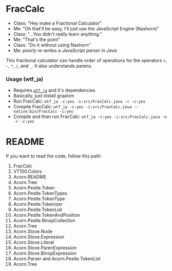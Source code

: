 # FracCalc

- Class: "Hey make a Fractional Calculator"
- Me: "Oh that'll be easy, I'll just use the JavaScript Engine (Nashorn)"
- Class: "...You didn't really learn anything."
- Me: "That's the point"
- Class: "Do it without using Nashorn"
- Me: *poorly re-writes a JavaScript parser in Java*

This fractional calculator can handle order of operations for the operators
`+`, `-`, `*`, `/`, and `_`. It also understands parens.

### Usage (wtf_ja)

- Requires [`wtf_ja`](https://github.com/Coalpha/dotfiles/blob/master/bin/wtf_ja) and it's dependencies
- Basically, just install graalvm
- Run FracCalc: `wtf_ja -c:yes -i:src/FracCalc.java -r -c:yes`
- Compile FracCalc: `wtf_ja -c:yes -i:src/FracCalc.java --native:bin/FracCalc -c:yes`
- Compile and then run FracCalc: `wtf_ja -c:yes -i:src/FracCalc.java -n -r -c:yes`

# README
If you want to read the code, follow this path:

1. FracCalc
1. VT100.Colors
1. Acorn.README
1. Acorn.Tree
1. Acorn.Pestle.Token
1. Acorn.Pestle.TokenTypes
1. Acorn.Pestle.TokenType
1. Acorn.Pestle.Tokenizer
1. Acorn.Pestle.TokenList
1. Acorn.Pestle.TokenAndPosition
1. Acorn.Pestle.BinopCollection
1. Acorn.Tree
1. Acorn.Stove.Node
1. Acorn.Stove.Expression
1. Acorn.Stove.Literal
1. Acorn.Stove.ParenExpression
1. Acorn.Stove.BinopExpression
1. Acorn.Parser and Acorn.Pestle.TokenList
1. Acorn.Tree
